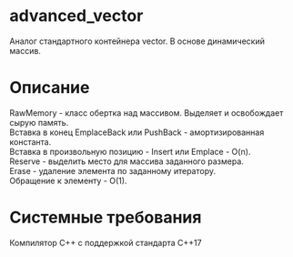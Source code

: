 # advanced_vector

Аналог стандартного контейнера vector. В основе динамический массив.

# Описание
RawMemory - класс обертка над массивом. Выделяет и освобождает сырую память.  
Вставка в конец EmplaceBack или PushBack - амортизированная константа.  
Вставка в произвольную позицию - Insert или Emplace - O(n).  
Reserve - выделить место для массива заданного размера.  
Erase - удаление элемента по заданному итератору.  
Обращение к элементу - O(1).  

# Системные требования
Компилятор С++ с поддержкой стандарта C++17
